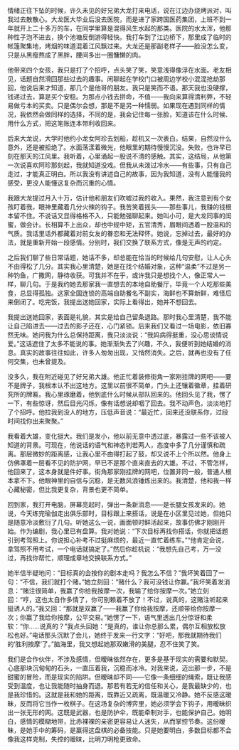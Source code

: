 情绪正往下坠的时候，许久未见的好兄弟大龙打来电话，说在江边办烧烤派对，叫我过去散散心。大龙医大毕业后没去医院，而是进了家跨国医药集团，上班不到一年就开上二十多万的车，在同学里算是混得风生水起的那类。医院的水太浑，他那种性子泡不进去，换个池塘反倒游得轻快。我打车到了江边桥下，那里成了临时的帐篷聚集地，烤烟的味道混着江风飘过来。大龙还是那副老样子——脸没怎么变，只是从黑瘦熬成了黑胖，腰间多出一圈慵懒的肉。

他带来四个女孩，我只是打了个招呼，点头笑了笑，笑意浅得像浮在水面。老友相见，话题自然滑回那些过去的趣事。闲聊起在学校门口被周边学校小混混抢劫那回，他说后来才知道，那几个是他哥的朋友。我只是笑而不语。那天我也没硬撑，钱递过去，算是买个安稳。为那点小钱去拼命，不值——我向来算得清利弊，不轻易做亏本的买卖。只是偶尔会想，那是不是另一种懦弱。如果现在遇到同样的情况，我依然会做同样的选择，不同的是，我会记住每一张脸，知道该在什么时候、用什么方式，把这笔账连本带利收回来。

后来大龙说，大学时他约小龙女阿珍去划船，趁机又一次表白。结果，自然没什么意外，还是被拒绝了。水面荡漾着微光，他眼里的期待慢慢沉没。失败，也许早已刻在那天的江风里。我听着，心里涌起一股说不清的感触。其实，这结局，从他第一次说喜欢阿珍那刻起，我就知道没戏。但我从未泼过冷水——有些事，只有自己走过，才能真正明白。所以我没有讲述自己的故事，因为我知道，没有人能懂我的感受，更没人能懂这复杂而沉重的心情。

我跟大龙提过月入十万，估计他和朋友们吹嘘过我的收入。果然，我注意到有个女孩盯着我，眼神里藏着几分火辣的钩子。我苦笑着摇头——那些事儿，我赚的钱根本留不住。不说话又显得格格不入，只能勉强聊起来。她叫小可，是大龙同事的闺蜜，做会计。长相算不上出众，却也中规中矩，五官清秀，眉眼间透着一股温和的气质。我话里话外都藏着对前女友的眷恋和无法释怀。她说，忘掉过去，最好的办法，就是重新开始一段感情。分别时，我们交换了联系方式，像是无声的约定。  

之后我们聊了些日常话题，她话不多，却总能在恰当的时候给几句安慰，让人心头不由得松了几分。其实我心里清楚，她是在找个结婚对象，这种“温柔”不过是另一种钓鱼，广撒网，静待收获。可我并不在乎，或许我只是想找个人，像正常人一样，聊几句。于是我约她去那家我一直想去的本地自助餐厅，毕竟一个人吃那些美食，总显得孤独。这家全国连锁的高端自助餐名不副实，海鲜也不算新鲜，难怪后来倒闭了。吃完饭，我提出送她回家，实际上看得出，她并不想回去。

我提出送她回家，表面是礼貌，其实是给自己留条退路。那时我心里清楚，我不能让自己陷进去——过去的影子还在，心门紧锁。后来我们又看过一场电影，依旧寡然无味。她问我为什么总保持距离，我只淡淡说：“我妈病得挺重，没心思谈情说爱。”这话遮住了太多不能说的事。她渐渐失去了兴趣，不久，我便听到她结婚的消息。真实的故事往往如此，许多人匆匆出现，又悄然消失。之后，就再也没有了任何交集，也未曾提及。

没多久，我在附近碰见了好兄弟大雄。他正忙着装修街角一家刚挂牌的网吧——要不是牌子，我根本认不出这地方。这里以前很不简单，门头上还镶着徽章，挂着研究所的牌匾。我心里琢磨着，他到底什么时候从部队回来的。他回头见了我，愣了一下，有些惊讶，然后目光闪烁，像有话想说却咽了回去。我不动声色，淡淡地打了个招呼。他拉我到没人的地方，压低声音说：“最近忙，回来还没联系你，过段时间找你出来聚聚。”

我看着大雄，变化挺大。我们是发小，他以前无意中透过底，暴露过一些不该被人知道的背景。可现在，他说话的语气和神态判若两人，态度中多了几分谨慎和疏离。那层微妙的距离感，让我心里不由得打起了鼓，却又说不上个所以然。他身上仿佛罩着一层看不见的防护网，早已不是那个直来直去的大雄。不过，不管怎样，他回来了，这本身就是件好事。街角那家刚挂牌的网吧，位置非同一般，普通人根本拿不下。他眼神里的自信与沉稳，是无数风浪锤炼出来的。我清楚，他和我一样心藏秘密，但比我更复杂，背景也更不简单。

回到家，我打开电脑，屏幕亮起时，弹出一条新消息——是长腿女孩发来的。她说，今天练完瑜伽走出俱乐部时，目标跟上来搭话，说是在小区里见过她，但她只是随意冷淡敷衍了几句。听她这么一说，画面顿时鲜活起来，故事仿佛才刚刚开始。作为编剧，我心里已有盘算。我对她说：“下次目标再找你搭话，你就把话题引到考驾照上。你说担心补考不过挺麻烦的，最近一直忙着练车。”“他肯定会说，拿驾照不用考试，一个电话就搞定了。”然后你趁机说：“我想先自己考，万一没过，再找你帮忙，顺理成章地交换联系方式。”

她半信半疑地问：“目标真的会按你的剧本走吗？我怎么不信？”我坏笑着回了一句：“不信，我们就打个赌。”她立刻回：“赌什么？我可没钱让你赢。”我坏笑着发消息：“赌注很简单，我赢了你给我按摩一次，我输了给你按摩一次。”她立刻回：“哼，这也太自作多情了，你可别赖着不放了！不过，说真的，这赌注听起来挺诱人的。”我又回：“那就是双赢了——我赢了你给我按摩，还顺带给你按摩一次；你赢了我给你按摩，公平交易。”她愣了一下，语气里透出几分惊讶和柔软：“你……说真的？”我点头回她：“是真的，谁让你总那么累，偶尔互相放松放松也好。”电话那头沉默了会儿，她终于发来一行文字：“好吧，那我就期待我们的‘胜利按摩’了。”脑海里，我又想起她那双嫩滑的美腿，忍不住笑了笑。

我们是合作伙伴，不涉及感情，但暧昧依然存在，更多是基于现实的需要和默契。心底那块沉甸甸的石头，一直压着我，沉稳而冰冷。对我来说，迈出那一步，不是甜蜜的冒险，而是现实的陷阱。但暧昧却不同——它像一条细细的绳索，既让我感受到温度，也让我能随时抽身而退。那若有若无的信任和关心，是我最缺少的，也是我珍惜的。这就是我和她的距离，既靠近又疏离，既温暖又冷静。她不反感这暧昧，反而将它当作一枚棋子。在这场复杂的博弈里，她必须学会下钩子，用暧昧织出一张无形的网。这既是武器，也是防护伞，既能牵制对手，也能保护自己。她明白，感情的模糊地带，比赤裸裸的亲密更容易让人迷失，从而掌控节奏。这份暧昧，是她手中的筹码，是赢得这盘棋的必备技能。只是她要明白，多数目标都不会像我这样克制，失控的暧昧，比明刀明枪更致命。